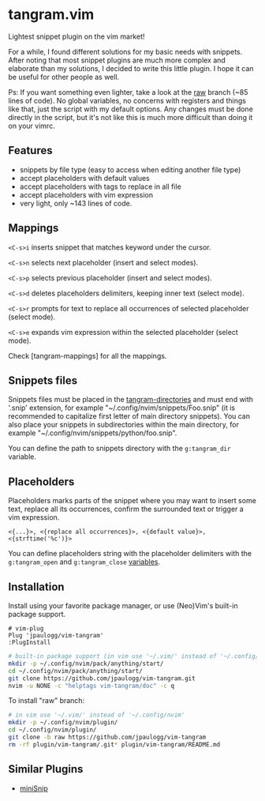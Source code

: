 # tangram.vim

Lightest snippet plugin on the vim market!  

For a while, I found different solutions for my basic needs with snippets. After noting that most
snippet plugins are much more complex and elaborate than my solutions, I decided to write this
little plugin. I hope it can be useful for other people as well.

Ps: If you want something even lighter, take a look at the [raw](https://github.com/jpaulogg/vim-tangram/tree/raw)
branch (~85 lines of code). No global variables, no concerns with registers and things like that,
just the script with my default options. Any changes must be done directly in the script, but it's
not like this is much more difficult than doing it on your vimrc.

## Features

- snippets by file type (easy to access when editing another file type)
- accept placeholders with default values
- accept placeholders with tags to replace in all file
- accept placeholders with vim expression
- very light, only ~143 lines of code.

## Mappings

`<C-s>i` inserts snippet that matches keyword under the cursor.

`<C-s>n` selects next placeholder (insert and select modes).

`<C-s>p` selects previous placeholder (insert and select modes).

`<C-s>d` deletes placeholders delimiters, keeping inner text (select mode).

`<C-s>r` prompts for text to replace all occurrences of selected placeholder (select mode).

`<C-s>e` expands vim expression within the selected placeholder (select mode).

Check [tangram-mappings] for all the mappings.

## Snippets files

Snippets files must be placed in the [tangram-directories](https://github.com/jpaulogg/vim-tangram/blob/cbdbc030c6ccd40d04e64e5363ff53520f70f867/doc/tangram.txt#L101-L113)
and must end with '.snip' extension, for example "\~/.config/nvim/snippets/Foo.snip" (it is
recommended to capitalize first letter of main directory snippets). You can also place your snippets
in subdirectories within the main directory, for example "\~/.config/nvim/snippets/python/foo.snip".

You can define the path to snippets directory with the `g:tangram_dir` variable.

## Placeholders

Placeholders marks parts of the snippet where you may want to insert some text, replace all its
occurrences, confirm the surrounded text or trigger a vim expression.

`<{...}>, <{replace all occurrences}>, <{default value}>, <{strftime('%c')}>`

You can define placeholders string with the placeholder delimiters with the `g:tangram_open` and
`g:tangram_close` [variables](https://github.com/jpaulogg/vim-tangram/blob/cbdbc030c6ccd40d04e64e5363ff53520f70f867/doc/tangram.txt#L115-L126).

## Installation

Install using your favorite package manager, or use (Neo)Vim's built-in package
support.

```vim
# vim-plug
Plug 'jpaulogg/vim-tangram'
:PlugInstall
```

```bash
# built-in package support (in vim use '~/.vim/' instead of '~/.config/nvim')
mkdir -p ~/.config/nvim/pack/anything/start/
cd ~/.config/nvim/pack/anything/start/
git clone https://github.com/jpaulogg/vim-tangram.git
nvim -u NONE -c "helptags vim-tangram/doc" -c q
```

To install "raw" branch:

```bash
# in vim use '~/.vim/' instead of '~/.config/nvim'
mkdir -p ~/.config/nvim/plugin/
cd ~/.config/nvim/plugin/
git clone -b raw https://github.com/jpaulogg/vim-tangram
rm -rf plugin/vim-tangram/.git* plugin/vim-tangram/README.md
```

## Similar Plugins

- [miniSnip](https://github.com/Jorengarenar/miniSnip)
